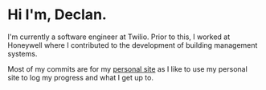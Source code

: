 # Hi I'm, Declan.

I'm currently a software engineer at Twilio. Prior to this, I worked at Honeywell where I contributed to the development of building management systems.

Most of my commits are for my [personal site](https://declanbyrd.co.uk/) as I like to use my personal site to log my progress and what I get up to.
